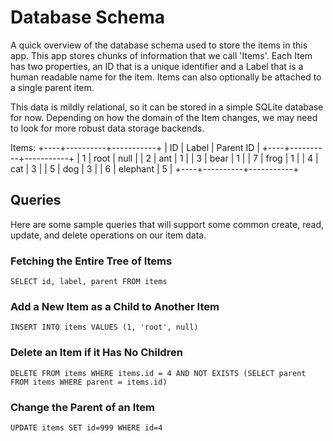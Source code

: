 # Database Schema

A quick overview of the database schema used to store the items in this app. This app stores chunks of information that we call 'Items'. Each Item has two properties, an ID that is a unique identifier and a Label that is a human readable name for the item. Items can also optionally be attached to a single parent item.

This data is mildly relational, so it can be stored in a simple SQLite database for now. Depending on how the domain of the Item changes, we may need to look for more robust data storage backends.

Items:
+----+----------+-----------+
| ID |  Label   | Parent ID |
+----+----------+-----------+
|  1 | root     | null      |
|  2 | ant      | 1         |
|  3 | bear     | 1         |
|  7 | frog     | 1         |
|  4 | cat      | 3         |
|  5 | dog      | 3         |
|  6 | elephant | 5         |
+----+----------+-----------+

## Queries

Here are some sample queries that will support some common create, read, update, and delete operations on our item data.

### Fetching the Entire Tree of Items

`SELECT id, label, parent FROM items`

### Add a New Item as a Child to Another Item

`INSERT INTO items VALUES (1, 'root', null)`

### Delete an Item if it Has No Children

`DELETE FROM items WHERE items.id = 4 AND NOT EXISTS (SELECT parent FROM items WHERE parent = items.id)`

### Change the Parent of an Item

`UPDATE items SET id=999 WHERE id=4`
